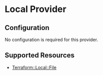 # Local Provider

## Configuration

No configuration is required for this provider.

## Supported Resources

* [Terraform::Local::File](docs/providers/local/File.md)